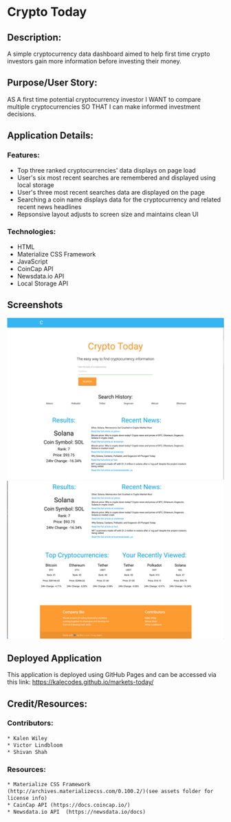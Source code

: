 
# Crypto Today

## Description:

A simple cryptocurrency data dashboard aimed to help first time crypto investors gain more information before investing their money.

## Purpose/User Story:

AS A first time potential cryptocurrency investor
I WANT to compare multiple cryptocurrencies
SO THAT I can make informed investment decisions. 

## Application Details:

### Features:

* Top three ranked cryptocurrencies' data displays on page load
* User's six most recent searches are remembered and displayed using local storage
* User's three most recent searches data are displayed on the page
* Searching a coin name displays data for the cryptocurrency and related recent news headlines
* Repsonsive layout adjusts to screen size and maintains clean UI

### Technologies:

* HTML
* Materialize CSS Framework
* JavaScript
* CoinCap API
* Newsdata.io API
* Local Storage API

## Screenshots

![](./assets/images/ct-ss-1.png)
![](./assets/images/ct-ss-2.png)


## Deployed Application

This application is deployed using GitHub Pages and can be accessed via this link: https://kalecodes.github.io/markets-today/ 

## Credit/Resources:
### Contributors: 
    * Kalen Wiley
    * Victor Lindbloom
    * Shivan Shah

### Resources: 
    * Materialize CSS Framework (http://archives.materializecss.com/0.100.2/)(see assets folder for license info)
    * CainCap API (https://docs.coincap.io/)
    * Newsdata.io API  (https://newsdata.io/docs)
